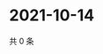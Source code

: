 # 2021-10-14

共 0 条

<!-- BEGIN WEIBO -->
<!-- 最后更新时间 Thu Oct 14 2021 15:11:18 GMT+0800 (China Standard Time) -->

<!-- END WEIBO -->
